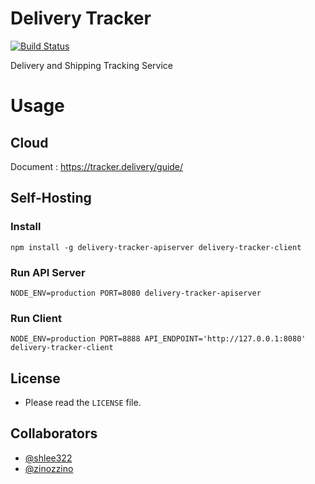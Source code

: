 # Delivery Tracker
[![Build Status](https://travis-ci.org/shlee322/delivery-tracker.svg?branch=master)](https://travis-ci.org/shlee322/delivery-tracker)

Delivery and Shipping Tracking Service

# Usage
## Cloud
Document : https://tracker.delivery/guide/

## Self-Hosting

### Install
```
npm install -g delivery-tracker-apiserver delivery-tracker-client
```

### Run API Server
```
NODE_ENV=production PORT=8080 delivery-tracker-apiserver
```

### Run Client
```
NODE_ENV=production PORT=8888 API_ENDPOINT='http://127.0.0.1:8080' delivery-tracker-client
```

## License
- Please read the `LICENSE` file.

## Collaborators
- [@shlee322](https://github.com/shlee322)
- [@zinozzino](https://github.com/zinozzino)
